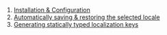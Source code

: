 1. [Installation & Configuration](https://github.com/jesway/flutter_translate/wiki/1.-Installation-&-Configuration)
2. [Automatically saving & restoring the selected locale](https://github.com/jesway/flutter_translate/wiki/2.-Automatically-saving-&-restoring-the-selected-locale)
3. [Generating statically typed localization keys](https://github.com/jesway/flutter_translate/wiki/3.-Generating-statically-typed-localization-keys)